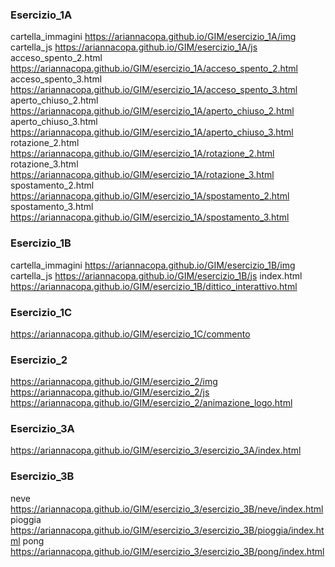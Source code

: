### Esercizio_1A
cartella_immagini
https://ariannacopa.github.io/GIM/esercizio_1A/img
cartella_js
https://ariannacopa.github.io/GIM/esercizio_1A/js
acceso_spento_2.html
https://ariannacopa.github.io/GIM/esercizio_1A/acceso_spento_2.html
acceso_spento_3.html
https://ariannacopa.github.io/GIM/esercizio_1A/acceso_spento_3.html
aperto_chiuso_2.html
https://ariannacopa.github.io/GIM/esercizio_1A/aperto_chiuso_2.html
aperto_chiuso_3.html
https://ariannacopa.github.io/GIM/esercizio_1A/aperto_chiuso_3.html
rotazione_2.html
https://ariannacopa.github.io/GIM/esercizio_1A/rotazione_2.html
rotazione_3.html
https://ariannacopa.github.io/GIM/esercizio_1A/rotazione_3.html
spostamento_2.html
https://ariannacopa.github.io/GIM/esercizio_1A/spostamento_2.html
spostamento_3.html
https://ariannacopa.github.io/GIM/esercizio_1A/spostamento_3.html

### Esercizio_1B
cartella_immagini
https://ariannacopa.github.io/GIM/esercizio_1B/img
cartella_js
https://ariannacopa.github.io/GIM/esercizio_1B/js
index.html
https://ariannacopa.github.io/GIM/esercizio_1B/dittico_interattivo.html

### Esercizio_1C
https://ariannacopa.github.io/GIM/esercizio_1C/commento

### Esercizio_2
https://ariannacopa.github.io/GIM/esercizio_2/img
https://ariannacopa.github.io/GIM/esercizio_2/js
https://ariannacopa.github.io/GIM/esercizio_2/animazione_logo.html

### Esercizio_3A
https://ariannacopa.github.io/GIM/esercizio_3/esercizio_3A/index.html

### Esercizio_3B
neve
https://ariannacopa.github.io/GIM/esercizio_3/esercizio_3B/neve/index.html
pioggia
https://ariannacopa.github.io/GIM/esercizio_3/esercizio_3B/pioggia/index.html
pong
https://ariannacopa.github.io/GIM/esercizio_3/esercizio_3B/pong/index.html


